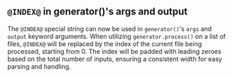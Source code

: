 ## `@INDEX@` in generator()'s args and output

The `@INDEX@` special string can now be used in `generator()`'s `args` and `output` keyword arguments.
When utilizing `generator.process()` on a list of files, `@INDEX@` will be replaced by the index of the 
current file being processed, starting from 0. The index will be padded with leading zeroes based on the
total number of inputs, ensuring a consistent width for easy parsing and handling.